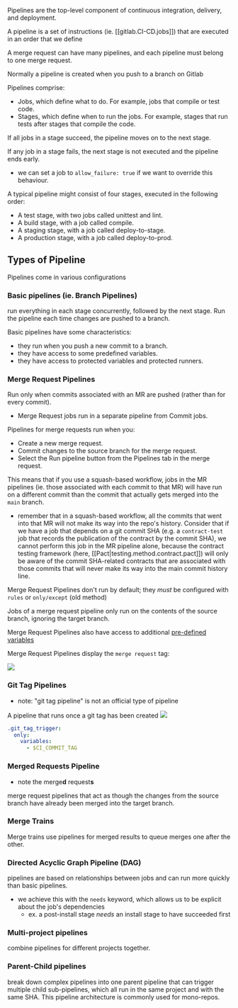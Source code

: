 
Pipelines are the top-level component of continuous integration, delivery, and deployment.

A pipeline is a set of instructions (ie. [[gitlab.CI-CD.jobs]]) that are executed in an order that we define

A merge request can have many pipelines, and each pipeline must belong to one merge request.

Normally a pipeline is created when you push to a branch on Gitlab

Pipelines comprise:
- Jobs, which define what to do. For example, jobs that compile or test code.
- Stages, which define when to run the jobs. For example, stages that run tests after stages that compile the code.

If all jobs in a stage succeed, the pipeline moves on to the next stage.

If any job in a stage fails, the next stage is not executed and the pipeline ends early.
- we can set a job to `allow_failure: true` if we want to override this behaviour.

A typical pipeline might consist of four stages, executed in the following order:
- A test stage, with two jobs called unittest and lint.
- A build stage, with a job called compile.
- A staging stage, with a job called deploy-to-stage.
- A production stage, with a job called deploy-to-prod.

## Types of Pipeline
Pipelines come in various configurations

### Basic pipelines (ie. Branch Pipelines)
run everything in each stage concurrently, followed by the next stage. Run the pipeline each time changes are pushed to a branch.

Basic pipelines have some characteristics:
- they run when you push a new commit to a branch.
- they have access to some predefined variables.
- they have access to protected variables and protected runners.

### Merge Request Pipelines
Run only when commits associated with an MR are pushed (rather than for every commit).
- Merge Request jobs run in a separate pipeline from Commit jobs.

Pipelines for merge requests run when you:
- Create a new merge request.
- Commit changes to the source branch for the merge request.
- Select the Run pipeline button from the Pipelines tab in the merge request.

This means that if you use a squash-based workflow, jobs in the MR pipelines (ie. those associated with each commit to that MR) will have run on a different commit than the commit that actually gets merged into the `main` branch.
- remember that in a squash-based workflow, all the commits that went into that MR will not make its way into the repo's history. Consider that if we have a job that depends on a git commit SHA (e.g. a `contract-test` job that records the publication of the contract by the commit SHA), we cannot perform this job in the MR pipeline alone, because the contract testing framework (here, [[Pact|testing.method.contract.pact]]) will only be aware of the commit SHA-related contracts that are associated with those commits that will never make its way into the main commit history line.

Merge Request Pipelines don't run by default; they *must* be configured with `rules` or `only/except` (old method)

Jobs of a merge request pipeline only run on the contents of the source branch, ignoring the target branch.

Merge Request Pipelines also have access to additional [pre-defined variables](https://docs.gitlab.com/ee/ci/variables/predefined_variables.html#predefined-variables-for-merge-request-pipelines) 

Merge Request Pipelines display the `merge request` tag:

![](/assets/images/2022-08-25-09-54-07.png)

### Git Tag Pipelines
- note: "git tag pipeline" is not an official type of pipeline

A pipeline that runs once a git tag has been created
![](/assets/images/2022-11-16-04-26-39.png)

```yml
.git_tag_trigger:
  only:
    variables:
      - $CI_COMMIT_TAG
```

### Merged Requests Pipeline
- note the merge**d** request**s**

merge request pipelines that act as though the changes from the source branch have already been merged into the target branch.

### Merge Trains 
Merge trains use pipelines for merged results to queue merges one after the other.

### Directed Acyclic Graph Pipeline (DAG) 
pipelines are based on relationships between jobs and can run more quickly than basic pipelines.
- we achieve this with the `needs` keyword, which allows us to be explicit about the job's dependencies 
    - ex. a post-install stage *needs* an install stage to have succeeded first

### Multi-project pipelines 
combine pipelines for different projects together.

### Parent-Child pipelines 
break down complex pipelines into one parent pipeline that can trigger multiple child sub-pipelines, which all run in the same project and with the same SHA. This pipeline architecture is commonly used for mono-repos.
